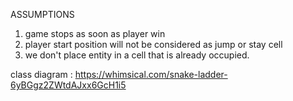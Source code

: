 ASSUMPTIONS
1. game stops as soon as player win
2. player start position will not be considered as jump or stay cell
3. we don't place entity in a cell that is already occupied.

class diagram : https://whimsical.com/snake-ladder-6yBGgz2ZWtdAJxx6GcH1i5